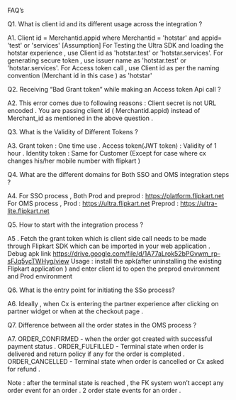 FAQ’s


Q1. What is client id and its different usage across the integration  ?

A1.  	Client id = Merchantid.appid
where Merchantid = 'hotstar' and appid= 'test' or 'services' [Assumption]
For Testing the Ultra SDK and loading the hotstar experience , use Client id as 'hotstar.test' or 'hotstar.services'.
For generating secure token , use issuer name as 'hotstar.test' or 'hotstar.services'.
For Access token call , use Client id as per the naming convention (Merchant id in this case ) as 'hotstar'
 
 
 
Q2.  Receiving “Bad Grant token” while making an Access token Api call ?
 
A2.  This error comes due to following reasons : 
Client secret is not URL encoded .
You are passing client id ( Merchantid.appid) instead of Merchant_id as mentioned in the above question .
 
 
 
Q3. What is the Validity of Different Tokens ?
 
A3. Grant token : One time use .
Access token(JWT token) : Validity of 1 hour . 
Identity token : Same for Customer (Except for case where cx changes his/her mobile number with flipkart )



Q4. What are the different domains for Both SSO and OMS integration steps ?

A4. For SSO process ,
Both Prod and preprod : https://platform.flipkart.net
For OMS process ,
Prod : https://ultra.flipkart.net
Preprod : https://ultra-lite.flipkart.net


Q5. How to start with the integration process ?

A5 . Fetch the grant token which is client side call needs to be made through Flipkart SDK which can be imported in your web application .
Debug apk link 
https://drive.google.com/file/d/1A77aLrok52bPGvwm_rp-sFJq5ycTWHyg/view
Usage : install the apk(after uninstalling the existing Flipkart application ) and enter client id to open the preprod environment and Prod environment  


Q6. What is the entry point for initiating the SSo process?

A6. Ideally , when Cx is entering the partner experience after clicking on partner widget or when at the checkout page .


Q7.  Difference between all the order states in the OMS process ?

A7.   ORDER_CONFIRMED - when the order got created with successful payment status .
ORDER_FULFILLED -  Terminal state when order is delivered and return policy if any for   the order is completed .
ORDER_CANCELLED - Terminal state when order is cancelled or Cx asked for refund .

Note : after the terminal state is reached , the FK system won’t accept any order event for    an order . 2 order state events for an order .

